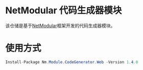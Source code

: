 # NetModular 代码生成器模块

该仓储是基于[NetModular](https://github.com/iamoldli/NetModular)框架开发的代码生成器模块。


# 使用方式

```csharp
Install-Package Nm.Module.CodeGenerator.Web -Version 1.4.0
```
